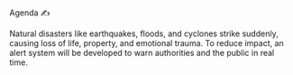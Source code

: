 Agenda ✍

Natural disasters like earthquakes, floods, and cyclones strike suddenly, causing loss of life, property, and emotional trauma. To reduce impact, an alert system will be developed to warn authorities and the public in real time.
